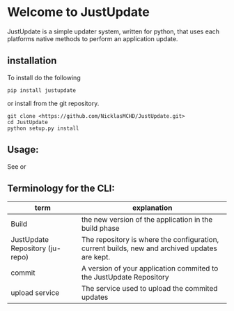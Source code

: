# Welcome to JustUpdate
JustUpdate is a simple updater system, written for python, that uses each platforms native methods to perform an application update.

## installation
To install do the following
~~~
pip install justupdate
~~~

or install from the git repository.

~~~
git clone <https://github.com/NicklasMCHD/JustUpdate.git>
cd JustUpdate
python setup.py install
~~~

## Usage:
See <usage-cli> or <usage-client>



## Terminology for the CLI:
| term | explanation |
| ----------- | ---------------------------------------- |
| Build | the new version of the application in the build phase |
| JustUpdate Repository (ju-repo) | The repository is where the configuration, current builds, new and archived updates are kept. |
| commit | A version of your application commited to the JustUpdate Repository |
| upload service | The service used to upload the commited updates |

